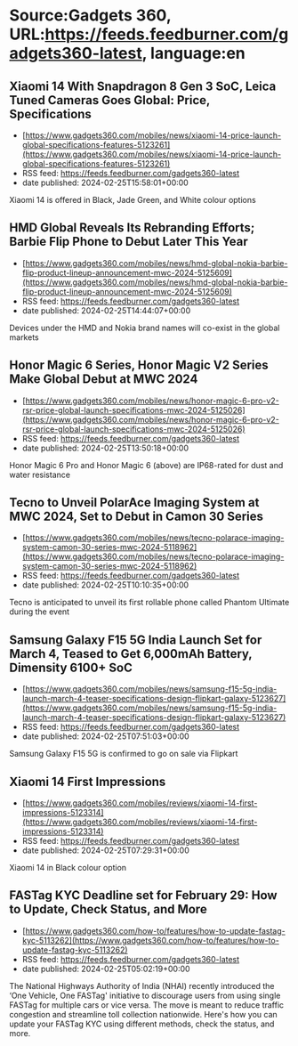 # Source:Gadgets 360, URL:https://feeds.feedburner.com/gadgets360-latest, language:en

## Xiaomi 14 With Snapdragon 8 Gen 3 SoC, Leica Tuned Cameras Goes Global: Price, Specifications
 - [https://www.gadgets360.com/mobiles/news/xiaomi-14-price-launch-global-specifications-features-5123261](https://www.gadgets360.com/mobiles/news/xiaomi-14-price-launch-global-specifications-features-5123261)
 - RSS feed: https://feeds.feedburner.com/gadgets360-latest
 - date published: 2024-02-25T15:58:01+00:00

Xiaomi 14 is offered in Black, Jade Green, and White colour options

## HMD Global Reveals Its Rebranding Efforts; Barbie Flip Phone to Debut Later This Year
 - [https://www.gadgets360.com/mobiles/news/hmd-global-nokia-barbie-flip-product-lineup-announcement-mwc-2024-5125609](https://www.gadgets360.com/mobiles/news/hmd-global-nokia-barbie-flip-product-lineup-announcement-mwc-2024-5125609)
 - RSS feed: https://feeds.feedburner.com/gadgets360-latest
 - date published: 2024-02-25T14:44:07+00:00

Devices under the HMD and Nokia brand names will co-exist in the global markets

## Honor Magic 6 Series, Honor Magic V2 Series Make Global Debut at MWC 2024
 - [https://www.gadgets360.com/mobiles/news/honor-magic-6-pro-v2-rsr-price-global-launch-specifications-mwc-2024-5125026](https://www.gadgets360.com/mobiles/news/honor-magic-6-pro-v2-rsr-price-global-launch-specifications-mwc-2024-5125026)
 - RSS feed: https://feeds.feedburner.com/gadgets360-latest
 - date published: 2024-02-25T13:50:18+00:00

Honor Magic 6 Pro and Honor Magic 6 (above) are IP68-rated for dust and water resistance

## Tecno to Unveil PolarAce Imaging System at MWC 2024, Set to Debut in Camon 30 Series
 - [https://www.gadgets360.com/mobiles/news/tecno-polarace-imaging-system-camon-30-series-mwc-2024-5118962](https://www.gadgets360.com/mobiles/news/tecno-polarace-imaging-system-camon-30-series-mwc-2024-5118962)
 - RSS feed: https://feeds.feedburner.com/gadgets360-latest
 - date published: 2024-02-25T10:10:35+00:00

Tecno is anticipated to unveil its first rollable phone called Phantom Ultimate during the event

## Samsung Galaxy F15 5G India Launch Set for March 4, Teased to Get 6,000mAh Battery, Dimensity 6100+ SoC
 - [https://www.gadgets360.com/mobiles/news/samsung-f15-5g-india-launch-march-4-teaser-specifications-design-flipkart-galaxy-5123627](https://www.gadgets360.com/mobiles/news/samsung-f15-5g-india-launch-march-4-teaser-specifications-design-flipkart-galaxy-5123627)
 - RSS feed: https://feeds.feedburner.com/gadgets360-latest
 - date published: 2024-02-25T07:51:03+00:00

Samsung Galaxy F15 5G is confirmed to go on sale via Flipkart

## Xiaomi 14 First Impressions
 - [https://www.gadgets360.com/mobiles/reviews/xiaomi-14-first-impressions-5123314](https://www.gadgets360.com/mobiles/reviews/xiaomi-14-first-impressions-5123314)
 - RSS feed: https://feeds.feedburner.com/gadgets360-latest
 - date published: 2024-02-25T07:29:31+00:00

Xiaomi 14 in Black colour option

## FASTag KYC Deadline set for February 29: How to Update, Check Status, and More
 - [https://www.gadgets360.com/how-to/features/how-to-update-fastag-kyc-5113262](https://www.gadgets360.com/how-to/features/how-to-update-fastag-kyc-5113262)
 - RSS feed: https://feeds.feedburner.com/gadgets360-latest
 - date published: 2024-02-25T05:02:19+00:00

The National Highways Authority of India (NHAI) recently introduced the ‘One Vehicle, One FASTag' initiative to discourage users from using single FASTag for multiple cars or vice versa. The move is meant to reduce traffic congestion and streamline toll collection nationwide. Here's how you can update your FASTag KYC using different methods, check the status, and more.

